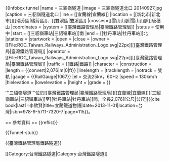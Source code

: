 {{Infobox tunnel
|name         = 三貂嶺隧道
|image        = 三貂嶺隧道北口 20140927.jpg
|caption      = 三貂嶺隧道北口
|line         =  [[宜蘭線|宜蘭線]]
|location     = [[新北市|新北市]][[瑞芳區|瑞芳區]]、[[雙溪區|雙溪區]]
|crosses=[[雪山山脈|雪山山脈]]唐穗山
|coordinates  = 
|system       = [[臺灣鐵路管理局|臺灣鐵路管理局]]
|status       = 使用中
|start        = [[三貂嶺車站|三貂嶺車站]]南
|end          = [[牡丹車站|牡丹車站]]北
|stations     = 
|startwork    = 
|open         = 
|close        = 
|owner        = [[File:ROC_Taiwan_Railways_Administration_Logo.svg|22px]][[臺灣鐵路管理局|臺灣鐵路管理局]]
|operator     = [[File:ROC_Taiwan_Railways_Administration_Logo.svg|22px]][[臺灣鐵路管理局|臺灣鐵路管理局]]
|traffic      = [[鐵路|鐵路]]
|character    = 
|construction =
|length       = {{convert|2,076|m|0|ft}}
|linelength   = 
|tracklength  = 
|notrack      = 雙軌
|gauge        = {{RailGauge|1067}}
|el           = 交流25kV，60Hz
|speed        = 130km/h
|hielevation  = 
|lowelevation = 
|height       =
|grade        =
}}

'''三貂嶺隧道'''位於[[臺灣鐵路管理局|臺灣鐵路管理局]][[宜蘭線|宜蘭線]][[三貂嶺車站|三貂嶺車站]]至[[牡丹車站|牡丹車站]]間，全長2,076[[公尺|公尺]]<ref>{{cite book|last1=李欽賢|title=宜蘭鐵道物語|date=2013-11-01|location=台灣|isbn=978-9-5711-7320-7|page=115}}</ref>。

== 參考資料 ==
{{reflist}}

{{Tunnel-stub}}

{{臺灣鐵路管理局鐵路隧道}}

[[Category:台灣鐵路隧道|Category:台灣鐵路隧道]]